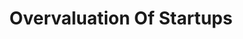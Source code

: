 ---
layout: post
title: Overvaluation Of Startups
description: Description of the post about overvaluation
image: /portfolio/overvaluation.jpg
link: /blog/overvaluation
order: 2

---